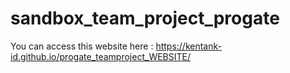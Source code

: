# sandbox_team_project_progate

You can access this website here : https://kentank-id.github.io/progate_teamproject_WEBSITE/
